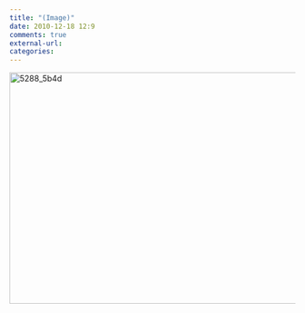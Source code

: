 ```yaml
---
title: "(Image)"
date: 2010-12-18 12:9
comments: true
external-url:
categories:
---
```

[<img src="http://8.asset.soup.io/asset/1355/5288_5b4d.png" width="562" height="408" alt="5288_5b4d" />][1]

  [1]: http://imgs.xkcd.com/comics/tree.png
